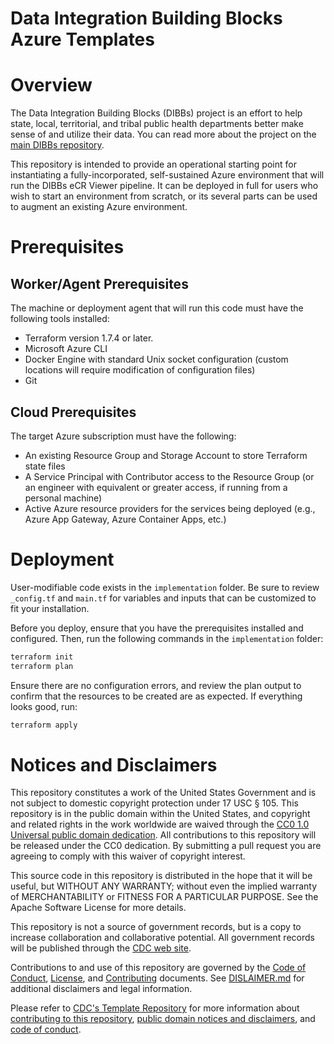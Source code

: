 # Data Integration Building Blocks Azure Templates

# Overview

The Data Integration Building Blocks (DIBBs) project is an effort to help state, local, territorial, and tribal public health departments better make sense of and utilize their data. You can read more about the project on the [main DIBBs repository](https://github.com/CDCgov/phdi/blob/main/README.md).

This repository is intended to provide an operational starting point for instantiating a fully-incorporated, self-sustained Azure environment that will run the DIBBs eCR Viewer pipeline. It can be deployed in full for users who wish to start an environment from scratch, or its several parts can be used to augment an existing Azure environment.

# Prerequisites

## Worker/Agent Prerequisites
The machine or deployment agent that will run this code must have the following tools installed:
* Terraform version 1.7.4 or later.
* Microsoft Azure CLI
* Docker Engine with standard Unix socket configuration (custom locations will require modification of configuration files)
* Git

## Cloud Prerequisites
The target Azure subscription must have the following:
* An existing Resource Group and Storage Account to store Terraform state files
* A Service Principal with Contributor access to the Resource Group (or an engineer with equivalent or greater access, if running from a personal machine)
* Active Azure resource providers for the services being deployed (e.g., Azure App Gateway, Azure Container Apps, etc.)

# Deployment
User-modifiable code exists in the `implementation` folder. Be sure to review `_config.tf` and `main.tf` for variables and inputs that can be customized to fit your installation.

Before you deploy, ensure that you have the prerequisites installed and configured. Then, run the following commands in the `implementation` folder:
    
```bash
terraform init
terraform plan
```
Ensure there are no configuration errors, and review the plan output to confirm that the resources to be created are as expected. If everything looks good, run:

```bash
terraform apply
```

# Notices and Disclaimers

This repository constitutes a work of the United States Government and is not
subject to domestic copyright protection under 17 USC § 105. This repository is in
the public domain within the United States, and copyright and related rights in
the work worldwide are waived through the [CC0 1.0 Universal public domain dedication](https://creativecommons.org/publicdomain/zero/1.0/).
All contributions to this repository will be released under the CC0 dedication. By
submitting a pull request you are agreeing to comply with this waiver of
copyright interest.

This source code in this repository is distributed in the hope that it will be useful, but WITHOUT ANY
WARRANTY; without even the implied warranty of MERCHANTABILITY or FITNESS FOR A
PARTICULAR PURPOSE. See the Apache Software License for more details.

This repository is not a source of government records, but is a copy to increase collaboration and collaborative potential. All government records will be published through the [CDC web site](http://www.cdc.gov).

Contributions to and use of this repository are governed by the [Code of Conduct](code-of-conduct.md), [License](LICENSE), and [Contributing](CONTRIBUTING.md) documents. See [DISLAIMER.md](DISLAIMER.md) for additional disclaimers and legal information.

Please refer to [CDC's Template Repository](https://github.com/CDCgov/template) for more information about [contributing to this repository](https://github.com/CDCgov/template/blob/main/CONTRIBUTING.md), [public domain notices and disclaimers](https://github.com/CDCgov/template/blob/main/DISCLAIMER.md), and [code of conduct](https://github.com/CDCgov/template/blob/main/code-of-conduct.md).